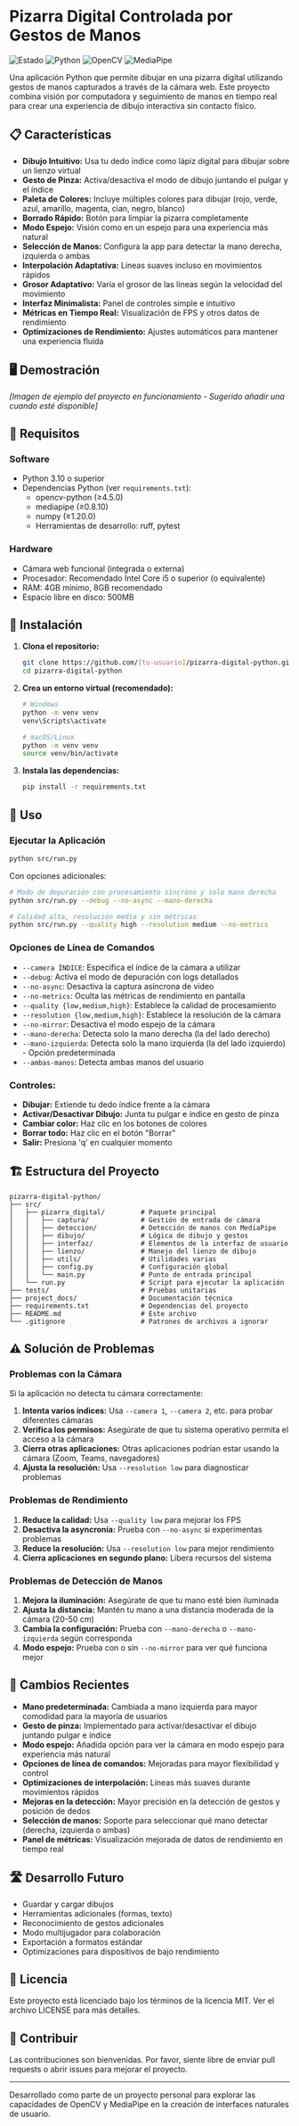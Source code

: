 # Pizarra Digital Controlada por Gestos de Manos

![Estado](https://img.shields.io/badge/Estado-En%20Desarrollo-brightgreen)
![Python](https://img.shields.io/badge/Python-3.10%2B-blue)
![OpenCV](https://img.shields.io/badge/OpenCV-4.5.0%2B-green)
![MediaPipe](https://img.shields.io/badge/MediaPipe-0.8.10%2B-orange)

Una aplicación Python que permite dibujar en una pizarra digital utilizando gestos de manos capturados a través de la cámara web. Este proyecto combina visión por computadora y seguimiento de manos en tiempo real para crear una experiencia de dibujo interactiva sin contacto físico.

## 📋 Características

- **Dibujo Intuitivo:** Usa tu dedo índice como lápiz digital para dibujar sobre un lienzo virtual
- **Gesto de Pinza:** Activa/desactiva el modo de dibujo juntando el pulgar y el índice
- **Paleta de Colores:** Incluye múltiples colores para dibujar (rojo, verde, azul, amarillo, magenta, cian, negro, blanco)
- **Borrado Rápido:** Botón para limpiar la pizarra completamente
- **Modo Espejo:** Visión como en un espejo para una experiencia más natural
- **Selección de Manos:** Configura la app para detectar la mano derecha, izquierda o ambas
- **Interpolación Adaptativa:** Líneas suaves incluso en movimientos rápidos
- **Grosor Adaptativo:** Varía el grosor de las líneas según la velocidad del movimiento
- **Interfaz Minimalista:** Panel de controles simple e intuitivo
- **Métricas en Tiempo Real:** Visualización de FPS y otros datos de rendimiento
- **Optimizaciones de Rendimiento:** Ajustes automáticos para mantener una experiencia fluida

## 🖥️ Demostración

_[Imagen de ejemplo del proyecto en funcionamiento - Sugerido añadir una cuando esté disponible]_

## 🔧 Requisitos

### Software
- Python 3.10 o superior
- Dependencias Python (ver `requirements.txt`):
  - opencv-python (≥4.5.0)
  - mediapipe (≥0.8.10)
  - numpy (≥1.20.0)
  - Herramientas de desarrollo: ruff, pytest

### Hardware
- Cámara web funcional (integrada o externa)
- Procesador: Recomendado Intel Core i5 o superior (o equivalente)
- RAM: 4GB mínimo, 8GB recomendado
- Espacio libre en disco: 500MB

## 🚀 Instalación

1. **Clona el repositorio:**
   ```bash
   git clone https://github.com/[tu-usuario]/pizarra-digital-python.git
   cd pizarra-digital-python
   ```

2. **Crea un entorno virtual (recomendado):**
   ```bash
   # Windows
   python -m venv venv
   venv\Scripts\activate

   # macOS/Linux
   python -m venv venv
   source venv/bin/activate
   ```

3. **Instala las dependencias:**
   ```bash
   pip install -r requirements.txt
   ```

## 📝 Uso

### Ejecutar la Aplicación

```bash
python src/run.py
```

Con opciones adicionales:
```bash
# Modo de depuración con procesamiento síncrono y solo mano derecha
python src/run.py --debug --no-async --mano-derecha

# Calidad alta, resolución media y sin métricas
python src/run.py --quality high --resolution medium --no-metrics
```

### Opciones de Línea de Comandos

* `--camera ÍNDICE`: Especifica el índice de la cámara a utilizar
* `--debug`: Activa el modo de depuración con logs detallados
* `--no-async`: Desactiva la captura asíncrona de video
* `--no-metrics`: Oculta las métricas de rendimiento en pantalla
* `--quality {low,medium,high}`: Establece la calidad de procesamiento
* `--resolution {low,medium,high}`: Establece la resolución de la cámara
* `--no-mirror`: Desactiva el modo espejo de la cámara
* `--mano-derecha`: Detecta solo la mano derecha (la del lado derecho)
* `--mano-izquierda`: Detecta solo la mano izquierda (la del lado izquierdo) - Opción predeterminada
* `--ambas-manos`: Detecta ambas manos del usuario

### Controles:

- **Dibujar:** Extiende tu dedo índice frente a la cámara
- **Activar/Desactivar Dibujo:** Junta tu pulgar e índice en gesto de pinza
- **Cambiar color:** Haz clic en los botones de colores
- **Borrar todo:** Haz clic en el botón "Borrar"
- **Salir:** Presiona 'q' en cualquier momento

## 🏗️ Estructura del Proyecto

```
pizarra-digital-python/
├── src/
│   ├── pizarra_digital/         # Paquete principal
│   │   ├── captura/             # Gestión de entrada de cámara
│   │   ├── deteccion/           # Detección de manos con MediaPipe
│   │   ├── dibujo/              # Lógica de dibujo y gestos
│   │   ├── interfaz/            # Elementos de la interfaz de usuario
│   │   ├── lienzo/              # Manejo del lienzo de dibujo
│   │   ├── utils/               # Utilidades varias
│   │   ├── config.py            # Configuración global
│   │   └── main.py              # Punto de entrada principal
│   └── run.py                   # Script para ejecutar la aplicación
├── tests/                       # Pruebas unitarias
├── project_docs/                # Documentación técnica
├── requirements.txt             # Dependencias del proyecto
├── README.md                    # Este archivo
└── .gitignore                   # Patrones de archivos a ignorar
```

## ⚠️ Solución de Problemas

### Problemas con la Cámara

Si la aplicación no detecta tu cámara correctamente:

1. **Intenta varios índices:** Usa `--camera 1`, `--camera 2`, etc. para probar diferentes cámaras
2. **Verifica los permisos:** Asegúrate de que tu sistema operativo permita el acceso a la cámara
3. **Cierra otras aplicaciones:** Otras aplicaciones podrían estar usando la cámara (Zoom, Teams, navegadores)
4. **Ajusta la resolución:** Usa `--resolution low` para diagnosticar problemas

### Problemas de Rendimiento

1. **Reduce la calidad:** Usa `--quality low` para mejorar los FPS
2. **Desactiva la asyncronía:** Prueba con `--no-async` si experimentas problemas
3. **Reduce la resolución:** Usa `--resolution low` para mejor rendimiento
4. **Cierra aplicaciones en segundo plano:** Libera recursos del sistema

### Problemas de Detección de Manos

1. **Mejora la iluminación:** Asegúrate de que tu mano esté bien iluminada
2. **Ajusta la distancia:** Mantén tu mano a una distancia moderada de la cámara (20-50 cm)
3. **Cambia la configuración:** Prueba con `--mano-derecha` o `--mano-izquierda` según corresponda
4. **Modo espejo:** Prueba con o sin `--no-mirror` para ver qué funciona mejor

## 🔄 Cambios Recientes

- **Mano predeterminada:** Cambiada a mano izquierda para mayor comodidad para la mayoría de usuarios
- **Gesto de pinza:** Implementado para activar/desactivar el dibujo juntando pulgar e índice
- **Modo espejo:** Añadida opción para ver la cámara en modo espejo para experiencia más natural
- **Opciones de línea de comandos:** Mejoradas para mayor flexibilidad y control
- **Optimizaciones de interpolación:** Líneas más suaves durante movimientos rápidos
- **Mejoras en la detección:** Mayor precisión en la detección de gestos y posición de dedos
- **Selección de manos:** Soporte para seleccionar qué mano detectar (derecha, izquierda o ambas)
- **Panel de métricas:** Visualización mejorada de datos de rendimiento en tiempo real

## 🛣️ Desarrollo Futuro

- Guardar y cargar dibujos
- Herramientas adicionales (formas, texto)
- Reconocimiento de gestos adicionales
- Modo multijugador para colaboración
- Exportación a formatos estándar
- Optimizaciones para dispositivos de bajo rendimiento

## 📄 Licencia

Este proyecto está licenciado bajo los términos de la licencia MIT. Ver el archivo LICENSE para más detalles.

## 👥 Contribuir

Las contribuciones son bienvenidas. Por favor, siente libre de enviar pull requests o abrir issues para mejorar el proyecto.

---

Desarrollado como parte de un proyecto personal para explorar las capacidades de OpenCV y MediaPipe en la creación de interfaces naturales de usuario.
